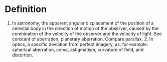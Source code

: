 # Definition

1.  In astronomy, the apparent angular displacement of the position of a
    celestial body in the direction of motion of the observer, caused by
    the combination of the velocity of the observer and the velocity of
    light. See constant of aberration, planetary aberration. Compare
    parallax. 2. In optics, a specific deviation from perfect imagery,
    as, for example: spherical aberration, coma, astigmatism, curvature
    of field, and distortion.
